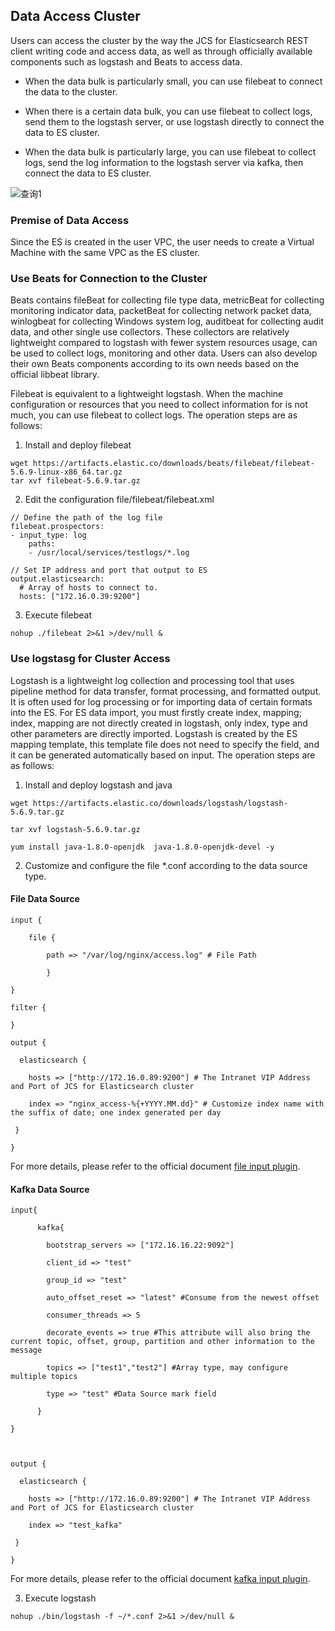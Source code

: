 ## Data Access Cluster
Users can access the cluster by the way the JCS for Elasticsearch REST client writing code and access data, as well as through officially available components such as logstash and Beats to access data.

 * When the data bulk is particularly small, you can use filebeat to connect the data to the cluster.

 * When there is a certain data bulk, you can use filebeat to collect logs, send them to the logstash server, or use logstash directly to connect the data to ES cluster.

 * When the data bulk is particularly large, you can use filebeat to collect logs, send the log information to the logstash server via kafka, then connect the data to ES cluster.

![查询1](https://github.com/jdcloudcom/cn/blob/Elasticsearch/image/Internet-Middleware/JCS%20for%20Elasticsearch/logstash.png)

### Premise of Data Access
Since the ES is created in the user VPC, the user needs to create a Virtual Machine with the same VPC as the ES cluster.

### Use Beats for Connection to the Cluster
Beats contains fileBeat for collecting file type data, metricBeat for collecting monitoring indicator data, packetBeat for collecting network packet data, winlogbeat for collecting Windows system log, auditbeat for collecting audit data, and other single use collectors. These collectors are relatively lightweight compared to logstash with fewer system resources usage, can be used to collect logs, monitoring and other data. Users can also develop their own Beats components according to its own needs based on the official libbeat library.</br>

Filebeat is equivalent to a lightweight logstash. When the machine configuration or resources that you need to collect information for is not much, you can use filebeat to collect logs. The operation steps are as follows:</br>

1. Install and deploy filebeat

```
wget https://artifacts.elastic.co/downloads/beats/filebeat/filebeat-5.6.9-linux-x86_64.tar.gz
tar xvf filebeat-5.6.9.tar.gz
```

2. Edit the configuration file/filebeat/filebeat.xml

```
// Define the path of the log file
filebeat.prospectors:
- input_type: log
    paths:
    - /usr/local/services/testlogs/*.log
 
// Set IP address and port that output to ES
output.elasticsearch:
  # Array of hosts to connect to.
  hosts: ["172.16.0.39:9200"]
  ```
  
3. Execute filebeat

```
nohup ./filebeat 2>&1 >/dev/null &
```

### Use logstasg for Cluster Access
Logstash is a lightweight log collection and processing tool that uses pipeline method for data transfer, format processing, and formatted output. It is often used for log processing or for importing data of certain formats into the ES. For ES data import, you must firstly create index, mapping; index, mapping are not directly created in logstash, only index, type and other parameters are directly imported. Logstash is created by the ES mapping template, this template file does not need to specify the field, and it can be generated automatically based on input. The operation steps are as follows:

1. Install and deploy logstash and java</br>
 
 ```
wget https://artifacts.elastic.co/downloads/logstash/logstash-5.6.9.tar.gz

tar xvf logstash-5.6.9.tar.gz

yum install java-1.8.0-openjdk  java-1.8.0-openjdk-devel -y
```

2. Customize and configure the file *.conf according to the data source type.

#### File Data Source 

```
input {

    file {

        path => "/var/log/nginx/access.log" # File Path

        }

}

filter {

}

output {

  elasticsearch {

    hosts => ["http://172.16.0.89:9200"] # The Intranet VIP Address and Port of JCS for Elasticsearch cluster

    index => "nginx_access-%{+YYYY.MM.dd}" # Customize index name with the suffix of date; one index generated per day

 }

}
```


For more details, please refer to the official document [file input plugin](https://www.elastic.co/guide/en/logstash/5.6/plugins-inputs-file.html).</br>

#### Kafka Data Source
```
input{

      kafka{

        bootstrap_servers => ["172.16.16.22:9092"]

        client_id => "test"

        group_id => "test"

        auto_offset_reset => "latest" #Consume from the newest offset

        consumer_threads => 5

        decorate_events => true #This attribute will also bring the current topic, offset, group, partition and other information to the message

        topics => ["test1","test2"] #Array type, may configure multiple topics

        type => "test" #Data Source mark field

      }

}



output {

  elasticsearch {

    hosts => ["http://172.16.0.89:9200"] # The Intranet VIP Address and Port of JCS for Elasticsearch cluster

    index => "test_kafka"

 }

}
```


For more details, please refer to the official document [kafka input plugin](https://www.elastic.co/guide/en/logstash/5.6/plugins-inputs-kafka.html).</br>

3. Execute logstash</br>

```
nohup ./bin/logstash -f ~/*.conf 2>&1 >/dev/null &
```
